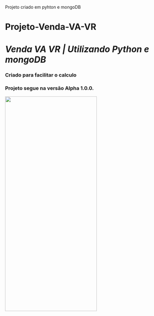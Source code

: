 
Projeto criado em pyhton e mongoDB

# Projeto-Venda-VA-VR

# **_Venda VA VR | Utilizando Python e mongoDB_**

### **Criado para facilitar o calculo**


### Projeto segue na versão Alpha 1.0.0.  

<img align="center" width="300px" height="700px" src="[https://media3.giphy.com/media/ivYhhKvIOaWMHs67zD/giphy.gif?cid=790b7611d7355c6815a28dbef996083ec20839382b9198d3&rid=giphy.gif&ct=g)](https://media.giphy.com/media/v1.Y2lkPTc5MGI3NjExOWEyODIxMWJmNGJiNzFjNjY5ZTA5M2I0NTg5M2Y3MDc0MzczOTZkMSZlcD12MV9pbnRlcm5hbF9naWZzX2dpZklkJmN0PWc/ZozMlSVWrqyKQk1xqB/giphy.gif)">


